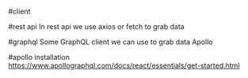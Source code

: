 #client

#rest api
In rest api we use axios or fetch to grab data

#graphql
Some GraphQL client we can use to grab data Apollo

#apollo installation
https://www.apollographql.com/docs/react/essentials/get-started.html